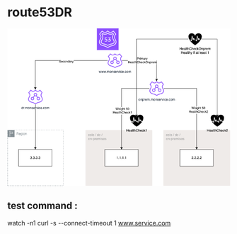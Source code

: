 # route53DR

![An Architecture image](img/route53dr.png)

## test command : 
watch -n1 curl -s --connect-timeout 1 www.service.com